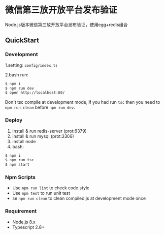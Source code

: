 # 微信第三放开放平台发布验证

Node.js版本微信第三放开放平台发布验证，使用egg+redis组合

## QuickStart

### Development

1.setting: `config/index.ts`

2.bash run:
```bash
$ npm i
$ npm run dev
$ open http://localhost:80/
```

Don't tsc compile at development mode, if you had run `tsc` then you need to `npm run clean` before `npm run dev`.

### Deploy
1. install & run redis-server (prot:6379)
2. install & run mysql (prot:3306)
3. install node
4. bash:
```bash
$ npm i 
$ npm run tsc
$ npm start
```

### Npm Scripts

- Use `npm run lint` to check code style
- Use `npm test` to run unit test
- se `npm run clean` to clean compiled js at development mode once

### Requirement

- Node.js 8.x
- Typescript 2.8+
